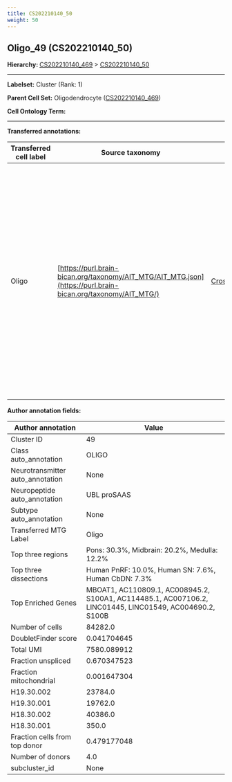 ```yaml
---
title: CS202210140_50
weight: 50
---
```

## Oligo_49 (CS202210140_50)
<b>Hierarchy: </b>
[CS202210140_469](../CS202210140_469) >
[CS202210140_50](../CS202210140_50)

---


**Labelset:** Cluster (Rank: 1)

**Parent Cell Set:** Oligodendrocyte ([CS202210140_469](../CS202210140_469))



**Cell Ontology Term:** 

[MARKER GENES.]: #


---

[TRANSFERRED ANNOTATIONS.]: #


**Transferred annotations:**

| Transferred cell label | Source taxonomy | Source node accession | Algorithm name | Comment |
|------------------------|-----------------|-----------------------|----------------|---------|
|Oligo|[https://purl.brain-bican.org/taxonomy/AIT_MTG/AIT_MTG.json](https://purl.brain-bican.org/taxonomy/AIT_MTG/)|[CrossArea_subclass:491edde6ce](https://purl.brain-bican.org/taxonomy/AIT_MTG/CrossArea_subclass_491edde6ce)||We performed PCA (50 components) on our full dataset, trained a random forest classifier (scikit-learn, class_ weight=‘balanced’, max_depth=50) on the MTG labels, and then predicted labels for all cells. We labeled each cluster with the mode of its constituent cells if two conditions were met: more than 0.8 of predicted labels matched the mode, and the mean probability of these pre- dictions was greater than 0.8.|

[AUTHOR ANNOTATION FIELDS.]: #


**Author annotation fields:**

| Author annotation | Value |
|-------------------|-------|
|Cluster ID|49|
|Class auto_annotation|OLIGO|
|Neurotransmitter auto_annotation|None|
|Neuropeptide auto_annotation|UBL proSAAS|
|Subtype auto_annotation|None|
|Transferred MTG Label|Oligo|
|Top three regions|Pons: 30.3%, Midbrain: 20.2%, Medulla: 12.2%|
|Top three dissections|Human PnRF: 10.0%, Human SN: 7.6%, Human CbDN: 7.3%|
|Top Enriched Genes|MBOAT1, AC110809.1, AC008945.2, S100A1, AC114485.1, AC007106.2, LINC01445, LINC01549, AC004690.2, S100B|
|Number of cells|84282.0|
|DoubletFinder score|0.041704645|
|Total UMI|7580.089912|
|Fraction unspliced|0.670347523|
|Fraction mitochondrial|0.001647304|
|H19.30.002|23784.0|
|H19.30.001|19762.0|
|H18.30.002|40386.0|
|H18.30.001|350.0|
|Fraction cells from top donor|0.479177048|
|Number of donors|4.0|
|subcluster_id|None|
